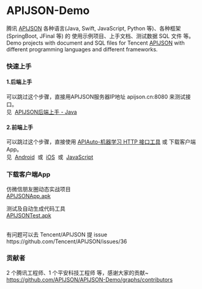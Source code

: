 # APIJSON-Demo
腾讯 [APIJSON](https://github.com/Tencent/APIJSON) 各种语言(Java, Swift, JavaScript, Python 等)、各种框架(SpringBoot, JFinal 等) 的 使用示例项目、上手文档、测试数据 SQL 文件 等。<br />
Demo projects with document and SQL files for Tencent [APIJSON](https://github.com/Tencent/APIJSON) with different programming languages and different frameworks.


### 快速上手

#### 1.后端上手
可以跳过这个步骤，直接用APIJSON服务器IP地址 apijson.cn:8080 来测试接口。<br />
见&nbsp; [APIJSON后端上手 - Java](https://github.com/APIJSON/APIJSON-Demo/tree/master/APIJSON-Java-Server)<br />

#### 2.前端上手
可以跳过这个步骤，直接使用 [APIAuto-机器学习 HTTP 接口工具](https://github.com/TommyLemon/APIAuto) 或 下载客户端App。<br />
见&nbsp; [Android](https://github.com/APIJSON/APIJSON-Demo/tree/master/APIJSON-Android) &nbsp;或&nbsp; [iOS](https://github.com/APIJSON/APIJSON-Demo/tree/master/APIJSON-iOS) &nbsp;或&nbsp; [JavaScript](https://github.com/APIJSON/APIJSON-Demo/tree/master/APIJSON-JavaScript)<br />


### 下载客户端App

仿微信朋友圈动态实战项目<br />
[APIJSONApp.apk](http://files.cnblogs.com/files/tommylemon/APIJSONApp.apk)

测试及自动生成代码工具<br />
[APIJSONTest.apk](http://files.cnblogs.com/files/tommylemon/APIJSONTest.apk)

<br />
有问题可以去 Tencent/APIJSON 提 issue <br />
https://github.com/Tencent/APIJSON/issues/36

### 贡献者
2 个腾讯工程师、1 个平安科技工程师 等，感谢大家的贡献~ <br />
https://github.com/APIJSON/APIJSON-Demo/graphs/contributors
